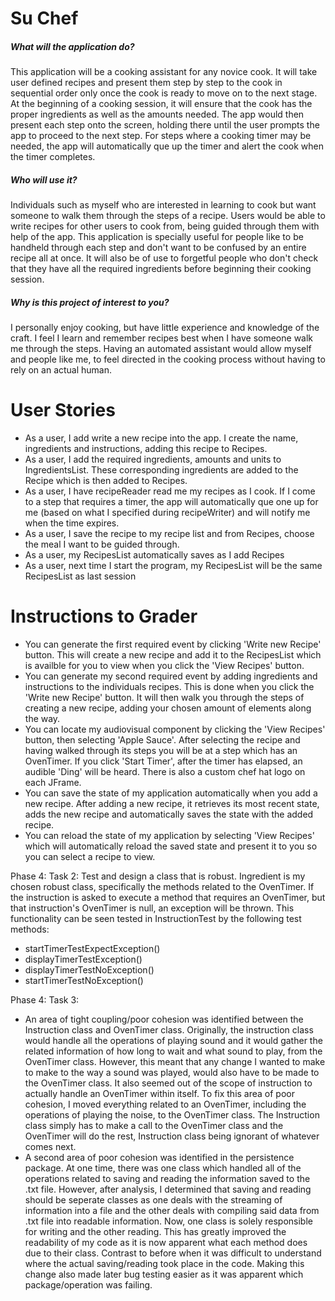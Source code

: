 <h1>Su Chef</h1>
<b></b>
<h5>What will the application do?</h5>
This application will be a cooking assistant for any novice cook. It will take user defined recipes
and present them step by step to the cook in sequential order only once the cook is ready to move on to the next stage.
At the beginning of a cooking session, it will ensure that the cook has the proper ingredients as well as the amounts
needed. The app would then present each step onto the screen, holding there until the user prompts the app to
proceed to the next step. For steps where a cooking timer may be needed, the app will automatically que up the timer 
and
alert the cook when the timer completes.
<h5>Who will use it?</h5>
Individuals such as myself who are interested in learning to cook but want someone to walk them through the steps 
of a recipe. Users would be able to write recipes for other users to cook from, being guided through them with help of 
the app. This application is specially useful for people like to be handheld through each step and don't want to be 
confused by an entire recipe all at once. It will also be of use to forgetful people who don't check that they have all 
the required ingredients before beginning their cooking session.
<h5>Why is this project of interest to you?</h5>
I personally enjoy cooking, but have little experience and knowledge of the craft. I feel I learn and remember recipes 
best when I have someone walk me through the steps. Having an automated assistant would allow myself and people 
like me, to feel directed in the cooking process without having to rely on an actual human.
<h1>User Stories</h1>

- As a user, I add write a new recipe into the app. I create the name, ingredients and instructions, 
adding this recipe to Recipes.
- As a user, I add the required ingredients, amounts and units to IngredientsList. These corresponding ingredients are
 added to the Recipe which is then added to Recipes.
- As a user, I have recipeReader read me my recipes as I cook. If I come to a step that requires a timer, the app will 
automatically que one up for me (based on what I specified during recipeWriter) and will notify me when the time
expires.
- As a user, I save the recipe to my recipe list and from Recipes, choose the meal I want to be guided through.
- As a user, my RecipesList automatically saves as I add Recipes
- As a user, next time I start the program, my RecipesList will be the same RecipesList as last session

<h1>Instructions to Grader</h1>

- You can generate the first required event by clicking 'Write new Recipe' button. This will create a new recipe and 
 add it to the RecipesList which is 
availble for you to view when you click the 'View Recipes' button.
- You can generate my second required event by adding ingredients and instructions to the individuals recipes. This is 
done when you click the 'Write new Recipe' button. It will then walk you through the steps of creating a new recipe, 
adding your chosen amount of elements along the way.
- You can locate my audiovisual component by clicking the 'View Recipes' button, then selecting 'Apple Sauce'. After
 selecting the recipe and having walked through its steps you will be at a step which has an OvenTimer. If you click 
 'Start Timer', after the timer has elapsed, an audible 'Ding' will be heard. There is also a custom chef hat 
 logo on each JFrame.
 - You can save the state of my application automatically when you add a new recipe. After adding a new recipe, it 
 retrieves its most recent state, adds the new recipe and automatically saves the state with the added recipe.
 - You can reload the state of my application by selecting 'View Recipes' which will automatically reload the saved 
 state and present it to you so you can select a recipe to view.
 
 Phase 4: Task 2:
 Test and design a class that is robust.
 Ingredient is my chosen robust class, specifically the methods related to the OvenTimer. If the instruction is asked to
 execute a method that requires an OvenTimer, but that instruction's OvenTimer is null, an exception will be thrown. This
  functionality can be seen tested in InstructionTest by the following test methods:
  - startTimerTestExpectException()
  - displayTimerTestException()
  - displayTimerTestNoException()
  - startTimerTestNoException()
  
  Phase 4: Task 3:
  - An area of tight coupling/poor cohesion was identified between the Instruction class and OvenTimer class. Originally, the 
  instruction class would handle all the operations of playing sound and it would gather the related information of how 
  long to wait and what sound to play, from the OvenTimer class. However, this meant that any change I wanted to make to
   make to the way a sound was played, would also have to be made to the OvenTimer class. It also seemed out of the 
    scope of instruction to actually handle an OvenTimer within itself. To fix this area of poor cohesion, I
    moved everything related to an OvenTimer, including the operations of playing the noise, to the OvenTimer class. The
     Instruction class simply has to make a call to the OvenTimer class and the OvenTimer will do the rest, Instruction 
     class being ignorant of whatever comes next.
 - A second area of poor cohesion was identified in the persistence package. At one time, there was one class which
  handled all of the
 operations related to saving and reading the information saved to the .txt file. However, after analysis, I determined that 
 saving and reading should be seperate classes as one deals with the streaming of information into a file and the other 
 deals with compiling said data from .txt file into readable information. Now, one class is solely responsible for 
 writing and the other reading. This has greatly improved the readability of my code as it is now apparent what each 
 method does due to their class. Contrast to before when it was difficult to understand where the actual saving/reading 
 took place in the code. Making this change also made later bug testing easier as it was apparent which 
 package/operation was failing.